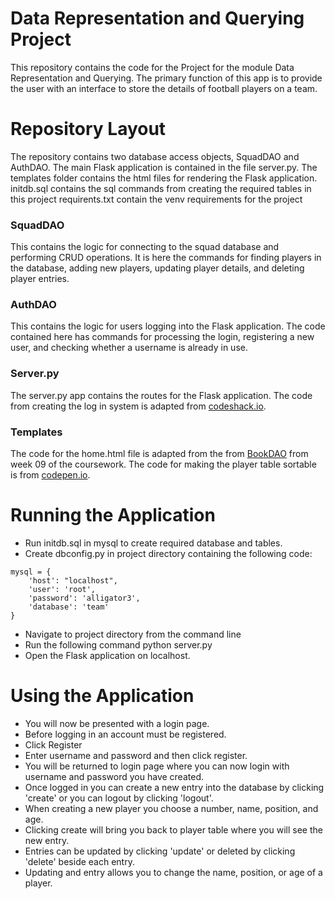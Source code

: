 # Data Representation and Querying Project
This repository contains the code for the Project for the module Data Representation and Querying. The primary function of this app is to provide the user with an interface to store the details of football players on a team.

# Repository Layout
The repository contains two database access objects, SquadDAO and AuthDAO.
The main Flask application is contained in the file server.py.
The templates folder contains the html files for rendering the Flask application.
initdb.sql contains the sql commands from creating the required tables in this project
requirents.txt contain the venv requirements for the project

### SquadDAO
This contains the logic for connecting to the squad database and performing CRUD operations. It is here the commands for finding players in the database, adding new players, updating player details, and deleting player entries.

### AuthDAO
This contains the logic for users logging into the Flask application. The code contained here has commands for processing the login, registering a new user, and checking whether a username is already in use.

### Server.py
The server.py app contains the routes for the Flask application.
The code from creating the log in system is adapted from [codeshack.io](https://codeshack.io/login-system-python-flask-mysql/).


### Templates 
The code for the home.html file is adapted from the from [BookDAO](https://github.com/andrewbeattycourseware/dataRepresenation2020/blob/master/code/week09-server1linktoDB.py/bookDAO.py) from week 09 of the coursework.
The code for making the player table sortable is from [codepen.io](https://codepen.io/dcode-software/pen/zYGOrzK).

# Running the Application
- Run initdb.sql in mysql to create required database and tables.
- Create dbconfig.py in project directory containing the following code:

```
mysql = {
    'host': "localhost",
    'user': 'root',
    'password': 'alligator3',
    'database': 'team'
}
```
- Navigate to project directory from the command line 
- Run the following command python server.py
- Open the Flask application on localhost.

# Using the Application
- You will now be presented with a login page.
- Before logging in an account must be registered.
- Click Register
- Enter username and password and then click register.
- You will be returned to login page where you can now login with username and password you have created.
- Once logged in you can create a new entry into the database by clicking 'create' or you can logout by clicking 'logout'.
- When creating a new player you choose a number, name, position, and age.
- Clicking create will bring you back to player table where you will see the new entry.
- Entries can be updated by clicking 'update' or deleted by clicking 'delete' beside each entry.
- Updating and entry allows you to change the name, position, or age of a player.
